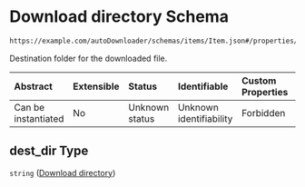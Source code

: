 # Download directory Schema

```txt
https://example.com/autoDownloader/schemas/items/Item.json#/properties/dest_dir
```

Destination folder for the downloaded file.

| Abstract            | Extensible | Status         | Identifiable            | Custom Properties | Additional Properties | Access Restrictions | Defined In                                                  |
| :------------------ | :--------- | :------------- | :---------------------- | :---------------- | :-------------------- | :------------------ | :---------------------------------------------------------- |
| Can be instantiated | No         | Unknown status | Unknown identifiability | Forbidden         | Allowed               | none                | [Item.json*](../out/items/Item.json "open original schema") |

## dest_dir Type

`string` ([Download directory](item-properties-download-directory.md))
